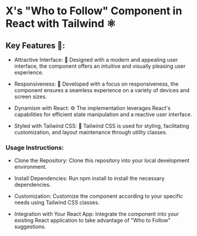 # X's "Who to Follow" Component in React with Tailwind ⚛️

## Key Features 🚀:

- Attractive Interface: 🎨 Designed with a modern and appealing user interface, the component offers an intuitive and visually pleasing user experience.

- Responsiveness: 📱 Developed with a focus on responsiveness, the component ensures a seamless experience on a variety of devices and screen sizes.

- Dynamism with React: ⚙️ The implementation leverages React's capabilities for efficient state manipulation and a reactive user interface.

- Styled with Tailwind CSS: 🎉 Tailwind CSS is used for styling, facilitating customization, and layout maintenance through utility classes.

### Usage Instructions:

- Clone the Repository: Clone this repository into your local development environment.

- Install Dependencies: Run npm install to install the necessary dependencies.

- Customization: Customize the component according to your specific needs using Tailwind CSS classes.

- Integration with Your React App: Integrate the component into your existing React application to take advantage of "Who to Follow" suggestions.
